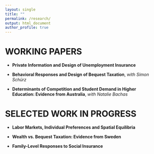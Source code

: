 ```yaml
---
layout: single
title: ""
permalink: /research/
output: html_document
author_profile: true
---
```


# WORKING PAPERS

* **Private Information and Design of Unemployment Insurance**

* **Behavioral Responses and Design of Bequest Taxation**, *with Simon Schürz*

* **Determinants of Competition and Student Demand in Higher Education: Evidence from Australia**, *with Natalie Bachas*



# SELECTED WORK IN PROGRESS



* **Labor Markets, Individual Preferences and Spatial Equilibria**

* **Wealth vs. Bequest Taxation: Evidence from Sweden**

* **Family-Level Responses to Social Insurance**
